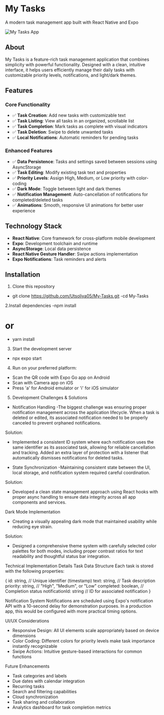 # My Tasks

A modern task management app built with React Native and Expo

![My Tasks App](https://drive.google.com/drive/folders/1WINiSzKOpBACPhCa_INuioldh_EOseug)

## About

My Tasks is a feature-rich task management application that combines simplicity with powerful functionality. Designed with a clean, intuitive interface, it helps users efficiently manage their daily tasks with customizable priority levels, notifications, and light/dark themes.


## Features

### Core Functionality
- ✅ **Task Creation**: Add new tasks with customizable text
- ✅ **Task Listing**: View all tasks in an organized, scrollable list  
- ✅ **Task Completion**: Mark tasks as complete with visual indicators
- ✅ **Task Deletion**: Swipe to delete unwanted tasks
- ✅ **Local Notifications**: Automatic reminders for pending tasks

### Enhanced Features
- ✅ **Data Persistence**: Tasks and settings saved between sessions using AsyncStorage
- ✅ **Task Editing**: Modify existing task text and properties
- ✅ **Priority Levels**: Assign High, Medium, or Low priority with color-coding
- ✅ **Dark Mode**: Toggle between light and dark themes
- ✅ **Notification Management**: Auto-cancellation of notifications for completed/deleted tasks
- ✅ **Animations**: Smooth, responsive UI animations for better user experience

## Technology Stack

- **React Native**: Core framework for cross-platform mobile development
- **Expo**: Development toolchain and runtime
- **AsyncStorage**: Local data persistence
- **React Native Gesture Handler**: Swipe actions implementation
- **Expo Notifications**: Task reminders and alerts

## Installation

1. Clone this repository
- git clone https://github.com/Utsoliya05/My-Tasks.git
 -cd My-Tasks

2.Install dependencies
-npm install
# or
- yarn install

3. Start the development server
- npx expo start

4. Run on your preferred platform:
- Scan the QR code with Expo Go app on Android
- Scan with Camera app on iOS
- Press 'a' for Android emulator or 'i' for iOS simulator

5. Development Challenges & Solutions

- Notification Handling
-The biggest challenge was ensuring proper notification management across the application lifecycle. When a task is deleted or edited, its associated notification needed to be properly canceled to prevent orphaned notifications.

Solution:
- Implemented a consistent ID system where each notification uses the same identifier as its associated task, allowing for reliable cancellation and tracking. Added an extra layer of protection with a listener that automatically dismisses notifications for deleted tasks.

- State Synchronization
-Maintaining consistent state between the UI, local storage, and notification system required careful coordination.

Solution: 
- Developed a clean state management approach using React hooks with proper async handling to ensure data integrity across all app components and services.

Dark Mode Implementation
- Creating a visually appealing dark mode that maintained usability while reducing eye strain.

Solution: 
- Designed a comprehensive theme system with carefully selected color palettes for both modes, including proper contrast ratios for text readability and thoughtful status bar integration.

Technical Implementation Details
Task Data Structure
Each task is stored with the following properties:

{
  id: string,            // Unique identifier (timestamp)
  text: string,          // Task description
  priority: string,      // "High", "Medium", or "Low"
  completed: boolean,    // Completion status
  notificationId: string // ID for associated notification
}

Notification System
Notifications are scheduled using Expo's notification API with a 10-second delay for demonstration purposes. In a production app, this would be configured with more practical timing options.

UI/UX Considerations
- Responsive Design: All UI elements scale appropriately based on device dimensions
- Color Coding: Different colors for priority levels make task importance instantly recognizable
- Swipe Actions: Intuitive gesture-based interactions for common functions

Future Enhancements
- Task categories and labels
- Due dates with calendar integration
- Recurring tasks
- Search and filtering capabilities
- Cloud synchronization
- Task sharing and collaboration
- Analytics dashboard for task completion metrics
